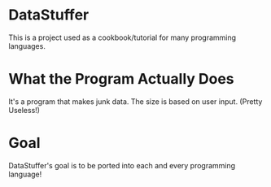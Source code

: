 # DataStuffer
This is a project used as a cookbook/tutorial for many programming languages.

# What the Program Actually Does
It's a program that makes junk data. The size is based on user input. (Pretty Useless!)

# Goal
DataStuffer's goal is to be ported into each and every programming language!
